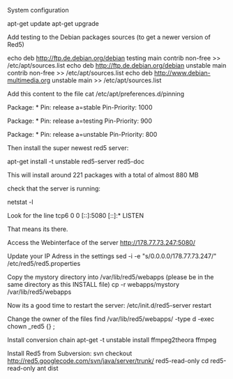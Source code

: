 System configuration

apt-get update
apt-get upgrade

Add testing to the Debian packages sources (to get a newer version of Red5)

echo deb http://ftp.de.debian.org/debian testing main contrib non-free >> /etc/apt/sources.list
echo deb http://ftp.de.debian.org/debian unstable main contrib non-free >> /etc/apt/sources.list
echo deb http://www.debian-multimedia.org unstable main >> /etc/apt/sources.list

Add this content to the file cat /etc/apt/preferences.d/pinning

Package: *
Pin: release a=stable
Pin-Priority: 1000

Package: *
Pin: release a=testing
Pin-Priority: 900

Package: *
Pin: release a=unstable
Pin-Priority: 800

Then install the super newest red5 server:

apt-get install -t unstable red5-server red5-doc

This will install around 221 packages with a total of almost 880 MB

check that the server is running:

netstat -l

Look for the line 
tcp6       0      0 [::]:5080               [::]:*                  LISTEN

That means its there.

Access the Webinterface of the server
http://178.77.73.247:5080/

Update your IP Adress in the settings
sed -i -e "s/0.0.0.0/178.77.73.247/" /etc/red5/red5.properties

Copy the mystory directory into /var/lib/red5/webapps (please be in the same directory as this INSTALL file)
cp -r webapps/mystory /var/lib/red5/webapps

Now its a good time to restart the server:
/etc/init.d/red5-server restart

Change the owner of the files
find /var/lib/red5/webapps/ -type d -exec chown _red5 {} \;

Install conversion chain
apt-get -t unstable install ffmpeg2theora ffmpeg

Install Red5 from Subversion:
svn checkout http://red5.googlecode.com/svn/java/server/trunk/ red5-read-only
cd red5-read-only
ant dist